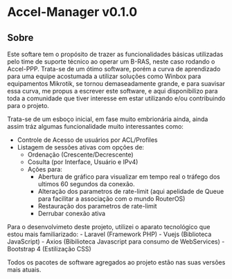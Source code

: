 # Accel-Manager v0.1.0

## Sobre

Este softare tem o propósito de trazer as funcionalidades básicas utilizadas pelo time de suporte técnico ao operar um B-RAS, neste caso rodando o Accel-PPP. Trata-se de um ótimo software, porém a curva de aprendizado para uma equipe acostumada a utilizar soluções como Winbox para equipamentos Mikrotik, se tornou demaseadamente grande, e para suavisar essa curva, me propus a escrever este software, e aqui disponibilizo para toda a comunidade que tiver interesse em estar utilizando e/ou contribuindo para o projeto.

Trata-se de um esboço inicial, em fase muito embrionária ainda, ainda assim tráz algumas funcionalidade muito interessantes como:
 - Controle de Acesso de usuários por ACL/Profiles
 - Listagem de sessões ativas com opções de:
    - Ordenação (Crescente/Decrescente) 
    - Cosulta (por Interface, Usuário e IPv4)
    - Ações para:
        - Abertura de gráfico para visualizar em tempo real o tráfego dos ultimos 60 segundos da conexão.
        - Alteração dos parametros de rate-limit (aqui apelidade de Queue para facilitar a associação com o mundo RouterOS)
        - Restauração dos parametros de rate-limit
        - Derrubar conexão ativa

Para o desenvolvimeto deste projeto, utilizei o aparato tecnológico que estou mais familiarizado:
    - Laravel (Framework PHP)
    - Vuejs (Biblioteca JavaScript)
    - Axios (Bibilioteca Javascript para consumo de WebServices)
    - Bootstrap 4 (Estilização CSS)

Todos os pacotes de software agregados ao projeto estão nas suas versões mais atuais.